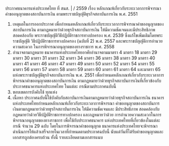 ประกาศธนาคารแห่งประเทศไทย
ที่ สนส. | / 2559
เรื่อง หลักเกณฑ์เกี่ยวกับระยะเวลาการพิจารณาคำขออนุญาตของสถาบันการเงิน
ตามพระราชบัญญัติธุรกิจสถาบันการเงิน พ.ศ. 2551
1. เหตุผลในการออกประกาศ
เพื่อกําหนดหลักเกณฑ์เกี่ยวกับระยะเวลาการพิจารณาคำขออนุญาตของสถาบันการเงิน
ตามกฎหมายว่าด้วยธุรกิจสถาบันการเงิน ให้มีความชัดเจนและมีประสิทธิภาพ สอดคล้องกับ
พระราชบัญญัติวิธีปฏิบัติราชการทางปกครอง พ.ศ. 2539 ซึ่งแก้ไขเพิ่มเติมโดยพระราชบัญญัติ
วิธีปฏิบัติราชการทางปกครอง (ฉบับที่ 2) พ.ศ. 2557 และพระราชบัญญัติการอำนวยความสะดวก
ในการพิจารณาอนุญาตของทางราชการ พ.ศ. 2558
2. อำนาจตามกฎหมาย
ธนาคารแห่งประเทศไทยอาศัยอำนาจตามมาตรา 4 มาตรา 18 มาตรา 29 มาตรา 30
มาตรา 31 มาตรา 32 มาตรา 34 มาตรา 36 มาตรา 38 มาตรา 39 มาตรา 40 มาตรา 41 มาตรา 46
มาตรา 47 มาตรา 49 มาตรา 50 มาตรา 52 มาตรา 54 มาตรา 55 มาตรา 56 มาตรา 57 มาตรา 58
มาตรา 59 มาตรา 60 มาตรา 61 มาตรา 64 และมาตรา 65 แห่งพระราชบัญญัติธุรกิจสถาบันการเงิน
พ.ศ. 2551 เพื่อกําหนดหลักเกณฑ์เกี่ยวกับระยะเวลาการพิจารณาคำขออนุญาตของสถาบันการเงิน
ตามกฎหมายว่าด้วยธุรกิจสถาบันการเงินที่เกี่ยวข้องกับประกาศธนาคารแห่งประเทศไทย ในแต่ละ
กรณีตามประกาศฉบับนี้
3. ขอบเขตการบังคับใช้
ทุกแห่ง
4. เนื้อหา
ประกาศฉบับนี้ใช้บังคับกับสถาบันการเงินตามกฎหมายว่าด้วยธุรกิจสถาบันการเงิน
ธนาคารแห่งประเทศไทยกำหนดหลักเกณฑ์เกี่ยวกับระยะเวลาการพิจารณา
คำขออนุญาตของสถาบันการเงินตามกฎหมายว่าด้วยธุรกิจสถาบันการเงิน ให้มีความชัดเจนและ
มีประสิทธิภาพ สอดคล้องกับกฎหมายว่าด้วยวิธีปฏิบัติราชการทางปกครอง และกฎหมายว่าด้วย
การอ่านวยความสะดวกในการพิจารณาอนุญาตของทางราชการ เพื่อใช้กับประกาศธนาคาร
แห่งประเทศไทยที่เกี่ยวข้องในแต่ละกรณี จํานวน 29 ฉบับ โดยในการพิจารณาคําขออนุญาต
ธนาคารแห่งประเทศไทยจะพิจารณาดำเนินการให้แล้วเสร็จภายในเวลาที่กําหนดตามประกาศฉบับนี้
นับแต่วันที่ได้รับคำขออนุญาตและเอกสารถูกต้องครบถ้วน ทั้งนี้ รายละเอียดตามเอกสารแนบ
